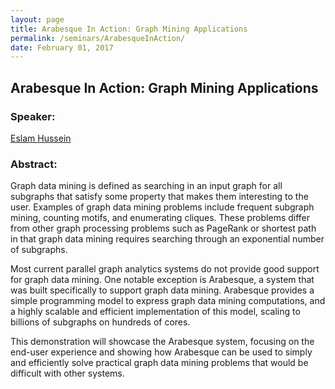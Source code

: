 ```yaml
---
layout: page
title: Arabesque In Action: Graph Mining Applications
permalink: /seminars/ArabesqueInAction/
date: February 01, 2017
---
```


## Arabesque In Action: Graph Mining Applications

### Speaker:

[Eslam Hussein]()

### Abstract:

Graph data mining is defined as searching in an input graph for all subgraphs that satisfy some property that makes them interesting to the user. Examples of graph data mining problems include frequent subgraph mining, counting motifs, and enumerating cliques. These problems differ from other graph processing problems such as PageRank or shortest path in that graph data mining requires searching through an exponential number of subgraphs.

Most current parallel graph analytics systems do not provide good support for graph data mining. One notable exception is Arabesque, a system that was built specifically to support graph data mining. Arabesque provides a simple programming model to express graph data mining computations, and a highly scalable and efficient implementation of this model, scaling to billions of subgraphs on hundreds of cores.

This demonstration will showcase the Arabesque system, focusing on the end-user experience and showing how Arabesque can be used to simply and efficiently solve practical graph data mining problems that would be difficult with other systems.
